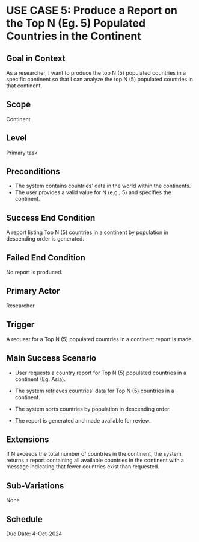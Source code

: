 # USE CASE 5: Produce a Report on the Top N (Eg. 5) Populated Countries in the Continent

## Goal in Context

As a researcher, I want to produce the top N (5) populated countries in a specific continent so that I can analyze the top N (5) populated countries in that continent.

## Scope

Continent

## Level

Primary task

## Preconditions

- The system contains countries' data in the world within the continents.
- The user provides a valid value for N (e.g., 5) and specifies the continent.

## Success End Condition

A report listing Top N (5) countries in a continent by population in descending order is generated.

## Failed End Condition

No report is produced.

## Primary Actor

Researcher

## Trigger

A request for a Top N (5) populated countries in a continent report is made.

## Main Success Scenario

- User requests a country report for Top N (5) populated countries in a continent (Eg. Asia).

- The system retrieves countries' data for Top N (5) countries in a continent.

- The system sorts countries by population in descending order.

- The report is generated and made available for review.

## Extensions

If N exceeds the total number of countries in the continent, the system returns a report containing all available countries in the continent with a message indicating that fewer countries exist than requested.

## Sub-Variations

None

## Schedule

Due Date: 4-Oct-2024